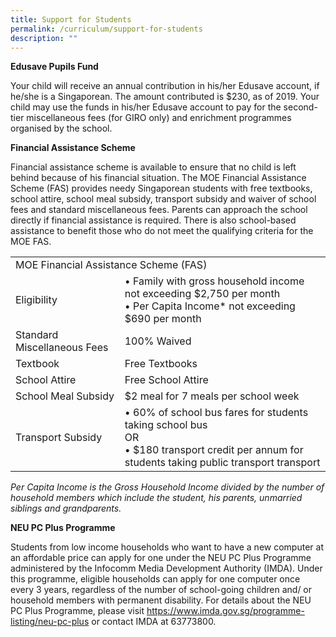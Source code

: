```yaml
---
title: Support for Students
permalink: /curriculum/support-for-students
description: ""
---
```

**Edusave Pupils Fund**

Your child will receive an annual contribution in his/her Edusave account, if he/she is a Singaporean. The amount contributed is $230, as of 2019. Your child may use the funds in his/her Edusave account to pay for the second-tier miscellaneous fees (for GIRO only) and enrichment programmes organised by the school.

**Financial Assistance Scheme**

Financial assistance scheme is available to ensure that no child is left behind because of his financial situation. The MOE Financial Assistance Scheme (FAS) provides needy Singaporean students with free textbooks, school attire, school meal subsidy, transport subsidy and waiver of school fees and standard miscellaneous fees. Parents can approach the school directly if financial assistance is required. There is also school-based assistance to benefit those who do not meet the qualifying criteria for the MOE FAS.


<table>
<tbody>
  <tr>
    <td colspan="2">MOE Financial Assistance Scheme (FAS)</td>
  </tr>
  <tr>
    <td>Eligibility<br></td>
    <td>• Family with gross household income not exceeding $2,750 per month<br>• Per Capita Income* not exceeding $690 per month</td>
  </tr>
  <tr>
    <td>Standard Miscellaneous Fees<br></td>
    <td>100% Waived<br></td>
  </tr>
  <tr>
    <td>Textbook<br></td>
    <td>Free Textbooks<br></td>
  </tr>
  <tr>
    <td>School Attire<br></td>
    <td>Free School Attire<br></td>
  </tr>
  <tr>
    <td>School Meal Subsidy<br></td>
    <td>$2 meal for 7 meals per school week<br></td>
  </tr>
  <tr>
    <td>Transport Subsidy<br></td>
    <td>• 60% of school bus fares for students taking school bus<br>OR<br>• $180 transport credit per annum for students taking public transport transport</td>
  </tr>
</tbody>
</table>

*Per Capita Income is the Gross Household Income divided by the number of household members which include the student, his parents, unmarried siblings and grandparents.*

**NEU PC Plus Programme**

Students from low income households who want to have a new computer at an affordable price can apply for one under the NEU PC Plus Programme administered by the Infocomm Media Development Authority (IMDA). Under this programme, eligible households can apply for one computer once every 3 years, regardless of the number of school-going children and/ or household members with permanent disability. For details about the NEU PC Plus Programme, please visit https://www.imda.gov.sg/programme-listing/neu-pc-plus or contact IMDA at 63773800.
